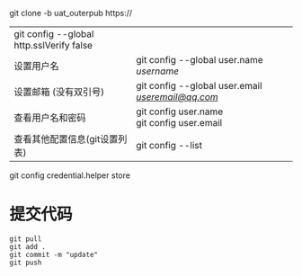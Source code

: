 git clone -b uat_outerpub https://

 

|                                           |                                                    |
| ----------------------------------------- | -------------------------------------------------- |
| git config  --global http.sslVerify false |                                                    |
| 设置用户名                                | git config  --global user.name *username*          |
| 设置邮箱 (没有双引号)                     | git config  --global user.email *useremail@qq.com* |
| 查看用户名和密码                          | git config  user.name<br />git config  user.email  |
| 查看其他配置信息(git设置列表)             | git config  --list                                 |

 

git config credential.helper store



# 提交代码

```
git pull
git add .
git commit -m "update"
git push
```


